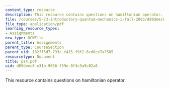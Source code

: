 ```yaml
---
content_type: resource
description: This resource contains questions on hamiltonian operator.
file: /courses/5-73-introductory-quantum-mechanics-i-fall-2005/d89deec8e31b9656f59e0f3c9a9c02a8_ps4.pdf
file_type: application/pdf
learning_resource_types:
- Assignments
ocw_type: OCWFile
parent_title: Assignments
parent_type: CourseSection
parent_uid: 182ff5d7-733c-f415-f9f2-6cd8ce7a7585
resourcetype: Document
title: ps4.pdf
uid: d89deec8-e31b-9656-f59e-0f3c9a9c02a8
---
```

This resource contains questions on hamiltonian operator.

